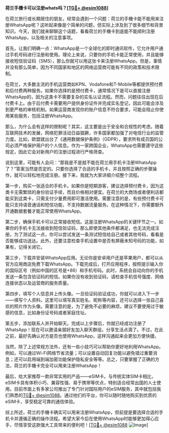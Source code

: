 **荷兰手機卡可以注册whats吗？[[TG💪+ @esim1088](https://t.me/s/esim1088)]**

在荷兰旅行或长期居住的朋友，经常会遇到一个问题：荷兰的手機卡能不能用来注册WhatsApp呢？这听起来像是个简单的问题，但实际上涉及到了很多细节和背景知识。今天，我们就来聊聊这个话题，看看荷兰的手機卡到底能不能顺利注册WhatsApp，以及相关的注意事项。

首先，让我们明确一点：WhatsApp是一个全球化的即时通讯软件，它允许用户通过手机号码进行注册和使用。理论上来说，只要你的手机卡能正常使用，并且能够接收短信验证码（SMS），那么你就可以用这张卡来注册WhatsApp。但是，事情并没有那么简单，因为不同国家和地区的网络运营商可能有不同的政策和技术限制。

在荷兰，大多数主流的手机运营商如KPN、Vodafone和T-Mobile等都提供预付费和后付费两种服务。如果你选择的是预付费卡，通常情况下是可以直接注册WhatsApp的，因为这类卡不需要复杂的实名认证流程。然而，问题往往出现在后付费卡上。由于后付费卡需要用户提供身份证件并完成实名登记，因此可能会涉及到更严格的审核机制。如果运营商发现你的账户信息不符合要求，可能会阻止你使用某些服务，包括注册WhatsApp。

那么，为什么会有这样的限制呢？其实，这主要是出于安全和合规性的考虑。随着互联网技术的发展，网络犯罪活动日益猖獗，许多国家都加强了对电信行业的监管力度。比如，欧盟就出台了《通用数据保护条例》（GDPR），要求所有成员国的公司必须严格保护用户的个人信息。作为一家跨国企业，WhatsApp也需要遵守这些规定，因此它会对新用户的注册过程进行严格筛查。

说到这里，可能有人会问：“那我是不是就不能在荷兰用手机卡注册WhatsApp了？”答案当然是否定的。只要你选择了合适的手机卡，并且按照正确的步骤操作，就可以轻松地完成注册。接下来，我就为大家详细介绍整个流程。

第一步，购买一张适合的手机卡。如果你是短期游客，建议选择预付费卡，因为这类卡无需繁琐的身份验证手续，而且价格相对便宜。在荷兰的大商场或者便利店都能买到这类卡，只需支付少量费用即可激活使用。需要注意的是，有些预付费卡可能只支持语音通话和短信功能，不支持数据流量服务。在这种情况下，你需要额外开通数据套餐才能正常使用WhatsApp。

第二步，确保手机卡可以正常接收短信。这是注册WhatsApp的关键环节之一。如果你的手机卡无法接收到短信验证码，那么即使其他条件都满足，也无法完成注册。为了测试这一点，你可以尝试发送一条测试短信给自己或者其他号码，看看是否能够成功送达。此外，还要注意检查手机设置中是否有屏蔽未知号码的功能，如果有，记得关闭它。

第三步，下载并安装WhatsApp应用。无论你是安卓用户还是苹果用户，都可以从官方应用商店免费下载WhatsApp。下载完成后，打开应用程序，按照提示输入你的国际区号（例如中国的区号是+86）和手机号码。此时，系统会自动向你的手机发送一条包含验证码的短信。如果你没有收到验证码，请检查手机信号强度、网络连接状态以及运营商的服务质量。

第四步，填写个人信息并上传头像。一旦验证码验证成功，你就可以进入下一步——填写个人资料。这里可以填写真实姓名、昵称等内容，还可以选择一张自己喜欢的照片作为头像。需要注意的是，为了避免不必要的麻烦，建议不要使用过于敏感的信息，比如身份证号码或者家庭住址。

第五步，添加联系人并开始聊天。完成以上步骤后，你就已经成功注册了WhatsApp！现在可以邀请亲朋好友加入聊天群组，分享生活点滴了。不过，在此之前，最好先确认对方是否也使用WhatsApp，这样沟通起来会更加方便快捷。

当然，除了上述常规方法外，还有一些小技巧可以帮助你更好地利用WhatsApp。例如，可以通过Wi-Fi网络节省流量；可以设置自动回复功能以避免错过重要消息；还可以启用端到端加密功能保护隐私安全等等。总之，只要掌握了正确的方法，荷兰的手機卡完全可以用来注册WhatsApp！

最后，给大家推荐一款非常实用的产品——eSIM卡。与传统实体SIM卡相比，eSIM卡具有体积小巧、兼容性强、易于携带等优点，特别适合经常出国的人士使用。目前市面上有多家公司推出了专门针对国际用户的eSIM服务，其中就包括我们熟悉的[TG💪+ @esim1088](https://t.me/s/esim1088)。通过他们的平台，你可以随时随地购买到优质的eSIM卡，享受稳定可靠的通信体验。

综上所述，荷兰的手機卡确实可以用来注册WhatsApp，但前提是要选择合适的手机卡并遵循正确的操作流程。希望大家今后在使用WhatsApp时能够更加得心应手，尽情享受这款强大工具带来的便利吧！[[TG💪+ @esim1088](https://t.me/s/esim1088) ![Image](https://i.postimg.cc/4NQfJmqS/Snipaste-2025-05-13-00-14-12.png)]